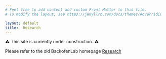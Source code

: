 ```yaml
---
# Feel free to add content and custom Front Matter to this file.
# To modify the layout, see https://jekyllrb.com/docs/themes/#overriding-theme-defaults

layout: default
title:  Research
---
```


<div class="warning-message">
  ⚠️ This site is currently under construction. ⚠️
</div>

Please refer to the old BackofenLab homepage <a href="http://www.bioinf.uni-freiburg.de/Research/index.html?en">Research</a>